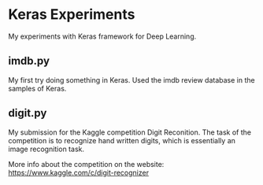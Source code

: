 # Keras Experiments
My experiments with Keras framework for Deep Learning.

## imdb.py
My first try doing something in Keras. Used the imdb review database in the samples of Keras.

## digit.py
My submission for the Kaggle competition Digit Reconition. The task of the competition is to recognize hand written digits, which is essentially an image recognition task.

More info about the competition on the website:
https://www.kaggle.com/c/digit-recognizer
